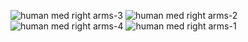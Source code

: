 ![human med right arms-3](human_med_right_arms-3.png)
![human med right arms-2](human_med_right_arms-2.png)
![human med right arms-4](human_med_right_arms-4.png)
![human med right arms-1](human_med_right_arms-1.png)
